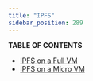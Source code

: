 ```yaml
---
title: "IPFS"
sidebar_position: 289
---
```




**TABLE OF CONTENTS**

- [IPFS on a Full VM](./ipfs_fullvm)
- [IPFS on a Micro VM](./ipfs_microvm) 